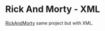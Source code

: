 # Rick And Morty - XML

[RickAndMorty](https://github.com/AhmetOcak/RickAndMorty) same project but with XML.
